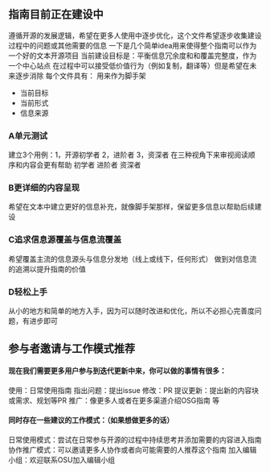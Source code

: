## 指南目前正在建设中
遵循开源的发展逻辑，希望在更多人使用中逐步优化，这个文件希望逐步收集建设过程中的问题或其他需要的信息
一下是几个简单idea用来使得整个指南可以作为一个好的文本开源项目
当前建设目标是：平衡信息冗余度和和覆盖完整度，作为一个中心站点    在过程中可以接受低价值行为（例如复制，翻译等）但是希望在未来逐步消除
每个文件具有：    用来作为脚手架
- 当前目标
- 当前形式
- 信息来源

### A单元测试
建立3个用例：1，开源初学者  2，进阶者  3，资深者
在三种视角下来审视阅读顺序和内容会更有帮助
初学者
进阶者
资深者

### B更详细的内容呈现
希望在文本中建立更好的信息补充，就像脚手架那样，保留更多信息以帮助后续建设

### C追求信息源覆盖与信息流覆盖
希望覆盖主流的信息源头与信息分发地（线上或线下，任何形式）
做到对信息流的追溯以提升指南的价值

### D轻松上手
从小的地方和简单的地方入手，因为可以随时改进和优化，所以不必担心完善度问题，有进步即可



## 参与者邀请与工作模式推荐
#### 现在我们需要更多用户参与到迭代更新中来，你可以做的事情有很多：
使用：日常使用指南
指出问题：提出issue
修改：PR
提议更新：提出新的内容块或需求、规划等PR
推广：像更多人或者在更多渠道介绍OSG指南
等

#### 同时存在一些建议的工作模式：（如果想做更多的话）
日常使用模式：尝试在日常参与开源的过程中持续思考并添加需要的内容进入指南
协作推广模式：可以邀请更多人协作或者向可能需要的人推荐这个指南
加入编辑小组：欢迎联系OSU加入编辑小组

